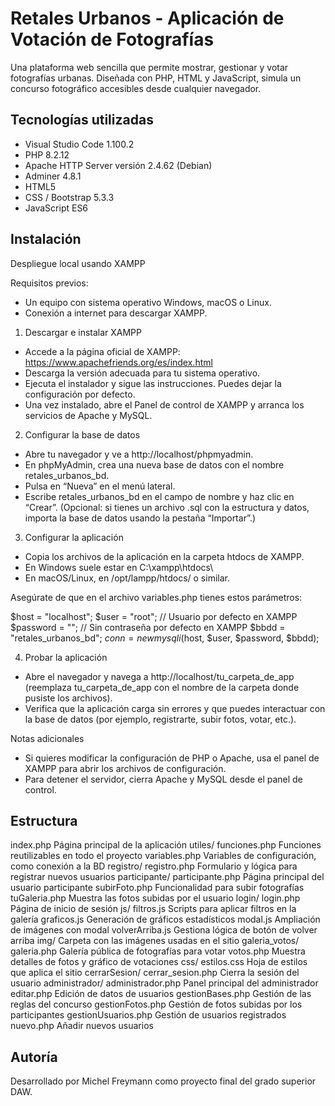 # Retales Urbanos - Aplicación de Votación de Fotografías

Una plataforma web sencilla que permite mostrar, gestionar y votar fotografías urbanas. Diseñada con PHP, HTML y JavaScript, simula un concurso fotográfico accesibles desde cualquier navegador.

## Tecnologías utilizadas

- Visual Studio Code 1.100.2
- PHP 8.2.12
- Apache HTTP Server versión 2.4.62 (Debian)
- Adminer 4.8.1
- HTML5
- CSS / Bootstrap 5.3.3
- JavaScript ES6

## Instalación

Despliegue local usando XAMPP

Requisitos previos:
- Un equipo con sistema operativo Windows, macOS o Linux.
- Conexión a internet para descargar XAMPP.

1. Descargar e instalar XAMPP
- Accede a la página oficial de XAMPP: https://www.apachefriends.org/es/index.html
- Descarga la versión adecuada para tu sistema operativo.
- Ejecuta el instalador y sigue las instrucciones. Puedes dejar la configuración por defecto.
- Una vez instalado, abre el Panel de control de XAMPP y arranca los servicios de Apache y MySQL.

2. Configurar la base de datos
- Abre tu navegador y ve a http://localhost/phpmyadmin.
- En phpMyAdmin, crea una nueva base de datos con el nombre retales_urbanos_bd.
- Pulsa en “Nueva” en el menú lateral.
- Escribe retales_urbanos_bd en el campo de nombre y haz clic en “Crear”.
(Opcional: si tienes un archivo .sql con la estructura y datos, importa la base de datos usando la pestaña “Importar”.)

3. Configurar la aplicación
- Copia los archivos de la aplicación en la carpeta htdocs de XAMPP.
- En Windows suele estar en C:\xampp\htdocs\
- En macOS/Linux, en /opt/lampp/htdocs/ o similar.

Asegúrate de que en el archivo variables.php tienes estos parámetros:

$host = "localhost";
$user = "root";   // Usuario por defecto en XAMPP
$password = "";   // Sin contraseña por defecto en XAMPP
$bbdd   = "retales_urbanos_bd";
$conn = new mysqli($host, $user, $password, $bbdd);

4. Probar la aplicación
- Abre el navegador y navega a http://localhost/tu_carpeta_de_app (reemplaza tu_carpeta_de_app con el nombre de la carpeta donde pusiste los archivos).
- Verifica que la aplicación carga sin errores y que puedes interactuar con la base de datos (por ejemplo, registrarte, subir fotos, votar, etc.).

Notas adicionales
- Si quieres modificar la configuración de PHP o Apache, usa el panel de XAMPP para abrir los archivos de configuración.
- Para detener el servidor, cierra Apache y MySQL desde el panel de control.

## Estructura

index.php                    Página principal de la aplicación
utiles/
  funciones.php              Funciones reutilizables en todo el proyecto
  variables.php              Variables de configuración, como conexión a la BD
registro/
  registro.php               Formulario y lógica para registrar nuevos usuarios
participante/
  participante.php           Página principal del usuario participante
  subirFoto.php              Funcionalidad para subir fotografías
  tuGaleria.php              Muestra las fotos subidas por el usuario
login/
  login.php                  Página de inicio de sesión
js/
  filtros.js                 Scripts para aplicar filtros en la galería
  graficos.js                Generación de gráficos estadísticos
  modal.js                   Ampliación de imágenes con modal
  volverArriba.js            Gestiona lógica de botón de volver arriba
img/                         Carpeta con las imágenes usadas en el sitio
galeria_votos/
  galeria.php                Galería pública de fotografías para votar
  votos.php                  Muestra detalles de fotos y gráfico de votaciones
css/
  estilos.css                Hoja de estilos que aplica el sitio 
cerrarSesion/
  cerrar_sesion.php          Cierra la sesión del usuario
administrador/
  administrador.php          Panel principal del administrador
  editar.php                 Edición de datos de usuarios
  gestionBases.php           Gestión de las reglas del concurso
  gestionFotos.php           Gestión de fotos subidas por los participantes
  gestionUsuarios.php        Gestión de usuarios registrados
  nuevo.php                  Añadir nuevos usuarios

## Autoría
Desarrollado por Michel Freymann como proyecto final del grado superior DAW.

